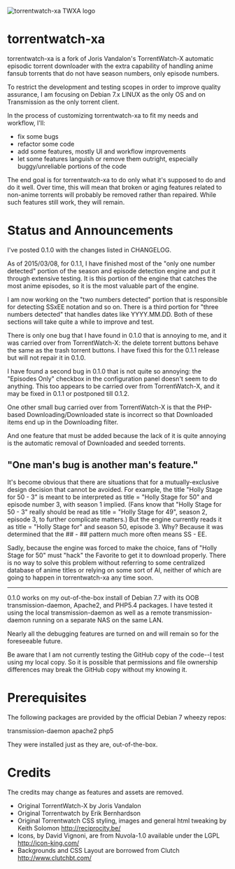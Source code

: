![torrentwatch-xa TWXA logo](http://silverlakecorp.com/torrentwatch-xa/torrentwatch-xa-logo144.png)

torrentwatch-xa
===============

torrentwatch-xa is a fork of Joris Vandalon's TorrentWatch-X automatic episodic torrent downloader with the extra capability of handling anime fansub torrents that do not have season numbers, only episode numbers.

To restrict the development and testing scopes in order to improve quality assurance, I am focusing on Debian 7.x LINUX as the only OS and on Transmission as the only torrent client.

In the process of customizing torrentwatch-xa to fit my needs and workflow, I'll:

- fix some bugs
- refactor some code
- add some features, mostly UI and workflow improvements
- let some features languish or remove them outright, especially buggy/unreliable portions of the code
 
The end goal is for torrentwatch-xa to do only what it's supposed to do and do it well. Over time, this will mean that broken or aging features related to non-anime torrents will probably be removed rather than repaired. While such features still work, they will remain.

Status and Announcements
===============

I've posted 0.1.0 with the changes listed in CHANGELOG.

As of 2015/03/08, for 0.1.1, I have finished most of the "only one number detected" portion of the season and episode detection engine and put it through extensive testing.
It is this portion of the engine that catches the most anime episodes, so it is the most valuable part of the engine.

I am now working on the "two numbers detected" portion that is responsible for detecting SSxEE notation and so on. There is a third portion for "three numbers detected" that handles dates like YYYY.MM.DD. Both of these sections will take quite a while to improve and test.

There is only one bug that I have found in 0.1.0 that is annoying to me, and it was carried over from TorrentWatch-X: the delete torrent buttons behave the same as the trash torrent buttons. I have fixed this for the 0.1.1 release but will not repair it in 0.1.0.

I have found a second bug in 0.1.0 that is not quite so annoying: the "Episodes Only" checkbox in the configuration panel doesn't seem to do anything. This too appears to be carried over from TorrentWatch-X, and it may be fixed in 0.1.1 or postponed till 0.1.2.

One other small bug carried over from TorrentWatch-X is that the PHP-based Downloading/Downloaded state is incorrect so that Downloaded items end up in the Downloading filter.

And one feature that must be added because the lack of it is quite annoying is the automatic removal of Downloaded and seeded torrents.

"One man's bug is another man's feature."
---

It's become obvious that there are situations that for a mutually-exclusive design decision that cannot be avoided. For example, the title "Holly Stage for 50 - 3" is meant to be interpreted as title = "Holly Stage for 50" and episode number 3, with season 1 implied.
(Fans know that "Holly Stage for 50 - 3" really should be read as title = "Holly Stage for 49", season 2, episode 3, to further complicate matters.)
But the engine currently reads it as title = "Holly Stage for" and season 50, episode 3. Why? Because it was determined that the ## - ## pattern much more often means SS - EE.

Sadly, because the engine was forced to make the choice, fans of "Holly Stage for 50" must "hack" the Favorite to get it to download properly. There is no way to solve this problem without referring to some centralized database of anime titles or relying on some sort of AI, neither of which are going to happen in torrentwatch-xa any time soon.

---

0.1.0 works on my out-of-the-box install of Debian 7.7 with its OOB transmission-daemon, Apache2, and PHP5.4 packages. I have tested it using the local transmission-daemon as well as a remote transmission-daemon running on a separate NAS on the same LAN.

Nearly all the debugging features are turned on and will remain so for the foreseeable future.

Be aware that I am not currently testing the GitHub copy of the code--I test using my local copy. So it is possible that permissions and file ownership differences may break the GitHub copy without my knowing it.

Prerequisites
===============

The following packages are provided by the official Debian 7 wheezy repos:

transmission-daemon
apache2
php5

They were installed just as they are, out-of-the-box.

Credits
===============

The credits may change as features and assets are removed.

- Original TorrentWatch-X by Joris Vandalon
- Original Torrentwatch by Erik Bernhardson
- Original Torrentwatch CSS styling, images and general html tweaking by Keith Solomon http://reciprocity.be/
- Icons, by David Vignoni, are from Nuvola-1.0 available under the LGPL http://icon-king.com/
- Backgrounds and CSS Layout are borrowed from Clutch http://www.clutchbt.com/
